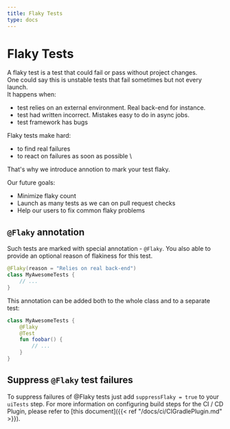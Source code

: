 ```yaml
---
title: Flaky Tests
type: docs
---
```


# Flaky Tests

A flaky test is a test that could fail or pass without project changes.\
One could say this is unstable tests that fail sometimes but not every launch.\
It happens when: 
- test relies on an external environment. Real back-end for instance.
- test had written incorrect. Mistakes easy to do in async jobs.
- test framework has bugs

Flaky tests make hard:
- to find real failures
- to react on failures as soon as possible \

That's why we introduce annotion to mark your test flaky. 

Our future goals:
- Minimize flaky count
- Launch as many tests as we can on pull request checks
- Help our users to fix common flaky problems

## `@Flaky` annotation

Such tests are marked with special annotation - `@Flaky`. You also able to provide an optional reason of flakiness for this test.

```kotlin
@Flaky(reason = "Relies on real back-end")
class MyAwesomeTests {
    // ...
}
```

This annotation can be added both to the whole class and to a separate test:

```kotlin
class MyAwesomeTests {
    @Flaky
    @Test
    fun foobar() {
        // ...
    }
}
```

## Suppress `@Flaky` test failures

To suppress failures of @Flaky tests just add `suppressFlaky = true` to your `uiTests` step.
For more information on configuring build steps for the CI / CD Plugin, please refer to [this document]({{< ref "/docs/ci/CIGradlePlugin.md" >}}).
